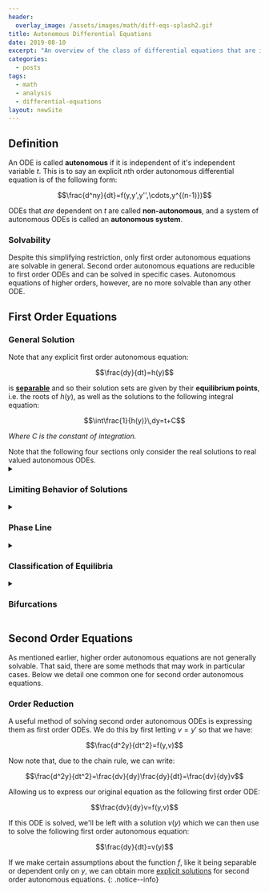 ```yaml
---
header:
  overlay_image: /assets/images/math/diff-eqs-splash2.gif
title: Autonomous Differential Equations
date: 2019-08-10
excerpt: "An overview of the class of differential equations that are invariant over time."
categories:
  - posts
tags: 
  - math
  - analysis
  - differential-equations
layout: newSite
---
```


## Definition
An ODE is called **autonomous** if it is independent of it's independent variable $t$. This is to say an explicit $n$th order autonomous differential equation is of the following form:

$$\frac{d^ny}{dt}=f(y,y',y'',\cdots,y^{(n-1)})$$

ODEs that *are* dependent on $t$ are called **non-autonomous**, and a system of autonomous ODEs is called an **autonomous system**.

<!--more-->

### Solvability
Despite this simplifying restriction, only first order autonomous equations are solvable in general. Second order autonomous equations are reducible to first order ODEs and can be solved in specific cases. Autonomous equations of higher orders, however, are no more solvable than any other ODE.

## First Order Equations
### General Solution
Note that any explicit first order autonomous equation:

$$\frac{dy}{dt}=h(y)$$

is [**separable**](/separable-equations) and so their solution sets are given by their **equilibrium points**, i.e. the roots of $h(y)$, as well as the solutions to the following integral equation:

$$\int\frac{1}{h(y)}\,dy=t+C$$

*Where $C$ is the constant of integration.*

<div class="notice--info">
  Note that the following four sections only consider the real solutions to real valued autonomous ODEs.
</div>

<details><summary><h3 class="inline">Limiting Behavior of Solutions</h3></summary>
<p>Recall that a continuous function $f(y)$ can only change signs after passing through a zero. However, due to the Picard–Lindelöf theorem, no non-equilibrium solution $y$ to the ODE $f(y)$ can pass through an equilibrium point. This means their derivative can't pass through zero, and so the solution is always increasing/decreasing:</p>

<!-- And so, all non-equilibrium solutions are not only bound by their surrounding equilibrium solutions, but must also be monotone functions: -->

<!-- ![time](/assets/images/math/autonomous-equations/behavior1.png?style?=centerme){:width="550px"} -->

<img src="/assets/images/math/autonomous-equations/behavior1.png" alt="monotone" class="align-center">

<p>Further, all non-equilibrium solutions approach the nearest equilibrium point or, if none bound it, approach infinity:</p>

<!-- ![time](/assets/images/math/autonomous-equations/behavior.png?style?=centerme) -->

<img src="/assets/images/math/autonomous-equations/behavior.png" alt="equilibria" class="align-center">

<p>And so, more formally, for any solution $y(t)$ to an autonomous equation $f(y)$ we have the following for an arbitrary point $t_0$ in solution's domain:</p>

<ul>
    <li>if $f(y(t_0))=0$ then $y(t)$ is a equilibrium solution.</li>
    <li>if $f(y(t_0))>0$ then $y(t)$ is increasing and, as $t\to\infty$, tends to the first equilibrium solution greater than $y(t_0)$ or, if none exist, tends to $\infty$.</li>
    <li>if $f(y(t_0))<0$ then $y(t)$ is decreasing and, as $t\to\infty$, tends to the first equilibrium solution lesser than $y(t_0)$ or, if none exist, tends to $-\infty$.</li>
</ul>

<div class="notice--info">
  Note that the limiting behavior is reversed when $t\to-\infty$, we can see this by simply negating the ODE. Also note that this behavior applies only to solutions that satisfy Picard–Lindelöf.
</div>
</details>

<details><summary><h3 class="inline">Phase Line</h3></summary>
<p>A simple consequence of autonomous ODE's being time independent is that the slopes of the slope field are the same for any time $t$:</p>

<!-- ![time](/assets/images/math/autonomous-equations/time-invariance.png?style?=centerme){:width="550px"} -->

<img src="/assets/images/math/autonomous-equations/time-invariance.png" alt="time-invariance" class="align-center">

<p>As a result, the graph is redundant in the x-axis and can be encapsulated by a 1-dimensional line parallel to the y-axis. A simplified version of such a plot is called a <b>phase line</b>:</p>

<!-- ![triple](/assets/images/math/autonomous-equations/triple-graph.png?style?=centerme) -->

<img src="/assets/images/math/autonomous-equations/triple-graph.png" alt="triple-graph" class="align-center">

<p>As we can see, the phase line denotes the equilibrium solutions (i.e. the roots of $f(y)$) with a filled in circle while denoting the intervals with increasing/decreasing solutions (i.e. the intervals where $f(y)$ is above/below the $y$-axis) with an up/down arrow.</p>

<p>Phase lines are useful tools in visualizing the properties of particular solutions to autonomous equations. Just by seeing where a solution falls in it, we can tell whether it is increasing, decreasing, or an equilibrium solution. We can also surmise its limiting behavior since it will approach the nearest equilibrium point in the direction it is growing/shrinking. And, if there is no such equilibrium, the solution must grow unbounded.</p>
<p></p>
</details>

<details><summary><h3 class="inline">Classification of Equilibria</h3></summary>
<p>As a quick refresher, the equilibria of a first order ODE can be put into three catagories:</p>

<ul>
    <li><b>Stable</b>: Solutions sufficiently close to this equilibrium will asymptotically approach it as $t\to\infty$.</li>
    <li><b>Unstable</b>: Solutions sufficiently close to this equilibrium will diverge from it.</li>
    <li><b>Semi-stable</b>: Solutions sufficiently close on one side of this equilibrium will asymptotically approach it as $t\to\infty$, but solutions on the other side will diverge from it.</li>
</ul>

<p>Thanks to the limiting behavior of solutions we discussed earlier, classifying the equilibria of an autonomous equation is as easy as spotting the pattern on its phase line:</p>

<!-- ![equilibria](/assets/images/math/autonomous-equations/equilibria.png?style?=centerme) -->

<img src="/assets/images/math/autonomous-equations/equilibria.png" alt="equilibria" class="align-center">

<p>If the surrounding arrows of an equilibrium point point towards it, it is stable (a sink). If they point away from it, it is unstable (a source). And if they point in any other combination, it is semi-stable (a node).</p>

<b>First Derivative Test</b>
<br>
For any equilibrium point $y_0$ of an autonomous ODE $f(y)$ we have the following:

<ul>
    <li>if $f'(y_0)<0$ then $y_0$ is stable (a sink).</li>
    <li>if $f'(y_0)>0$ then $y_0$ is unstable (a source).</li>
    <li>if $f'(y_0)=0$ then the test gives us no information.</li>
</ul>
</details>

<details><summary><h3 class="inline">Bifurcations</h3></summary>
<!-- Has a definition of topologically equivalent
https://kurser.math.su.se/pluginfile.php/4075/mod_resource/content/0/GenericHopfBifurcation.pdf -->

<p>Recall that a <b>bifurcation</b> of a paramaterized family of ODEs $y'=f_\mu(t,y)$ occurs at $\mu=\mu_0$ when the solution set of $f_{\mu_0}(t,y)$ has a different topology than solution sets for values of $\mu$ arbitrarily close to $\mu_0$.</p>

<p>In the case of a family of first order autonomous equations with parameter $\mu$:</p>

$$y'=f_\mu(y)$$

<p>the only kind of bifurcations that can occur are those that change the number/stability of equilibria. And so to visualize these changes, we draw a <b>bifurcation diagram</b> consisting of the following set of points $\mathfrak{B}$ on the $\mu y$ plane:</p>

$$\mathfrak{B}=\{(\mu,y)\in\mathbb R^2\mid f_\mu(y)=0\}$$

<img src="/assets/images/math/autonomous-equations/bifurcation.png" alt="bifurcation" class="align-center">

<!-- BIFRUCATION DIAGRAM HERE + 3 values of MU around VALUE
somethig like this:
http://sosmath.com/diffeq/first/bifurcation/bifurcation.html -->

<p>This is a graph of every equilibrium point for every value of $\mu$ and, like a phase line, it makes it easier to spot values and behaviors of interest. In fact, you'll notice that for any particular parameter $\mu_0$, the line $\mu=\mu_0$ is the phase line of the equation $y'=f_{\mu_0}(y)$. You'll also notice that instead of labeling <i>intervals</i> of increasing/decreasing, we shade <i>sectors</i> of increasing/decreasing.</p>

<p>The <b>bifurcation values</b> of the family are simply the values of $\mu$ for which the number/stability of equilibria change. In this case $\mu=0$ is one such value because for $\mu$ after this there are now 2 equilibria rather than 1. This particular type of bifurcation is called a pitchfork bifurcation, and there are other types as well.</p>

<b>Sketching Bifurcation Diagrams</b><br>
<p>We can graph the equilibria by setting $f_\mu(y)=0$ and solving for $y$ in terms of $\mu$. We must be careful, though, to not lose any points due to things like division by zero.</p>

<p>To shade the sectors appropriately, we simply plug a point from each sector into the differential equation and label it increasing if it is positive and decreasing if it is negative (i.e. we perform the first derivative test). Note that this test will always be conclusive because the only points that won't be either positive or negative, i.e. zero, are the equilibria.</p>

<!-- First we pick a parameter $\mu_0$ whose phase line that goes through as many sectors as possible, to minimize the number of values we need to check. Then, we find the equilibria of $f_{\mu_0}(y)$ as well as classify them. A quick way to do this is the first derivative test mentioned above, although this doesn't work on nodes.</p> -->

<!-- <p>Armed with this knowledge, we can now shade the areas directly above and below the tested equilibria depending on what classification we found. We repeat this process with other values of $\mu$ until we have all sectors shaded.</p> -->
<div class="notice--info">
  Here is a useful <a href="http://www.scholarpedia.org/article/Bifurcation"> article</a> and <a href="https://www.math.univ-toulouse.fr/~gfaye/ENS11/chap_bif.pdf">paper</a> on bifurcations.
</div>
</details>

## Second Order Equations
As mentioned earlier, higher order autonomous equations are not generally solvable. That said, there are some methods that may work in particular cases. Below we detail one common one for second order autonomous equations.

### Order Reduction
A useful method of solving second order autonomous ODEs is expressing them as first order ODEs. We do this by first letting $v=y'$ so that we have:

$$\frac{d^2y}{dt^2}=f(y,v)$$

Now note that, due to the chain rule, we can write:

$$\frac{d^2y}{dt^2}=\frac{dv}{dy}\frac{dy}{dt}=\frac{dv}{dy}v$$

Allowing us to express our original equation as the following first order ODE:

$$\frac{dv}{dy}v=f(y,v)$$

If this ODE is solved, we'll be left with a solution $v(y)$ which we can then use to solve the following first order autonomous equation:

$$\frac{dy}{dt}=v(y)$$

If we make certain assumptions about the function $f$, like it being separable or dependent only on $y$, we can obtain more [explicit solutions](https://calculus.subwiki.org/wiki/Second-order_first-degree_autonomous_differential_equation) for second order autonomous equations.
{: .notice--info}

<!-- ## Autonomous System
<details><summary><h3 class="inline">Phase Plane</h3></summary>
<p><i>Note that this section only considers real solutions to real valued autonomous systems.</i></p>

<p>Similar to phase lines, we can represent the behavior of solutions to a system of 2 autonomous equations by way of a <b>phase plane</b>:</p>

HERE IS THE PHASE PLANE

<p>Each point in the plane cooresponds to a particular initial condition $(x_0,y_0)$.</p>

<p>As you can see, due to the absence of a time dimension, the direction the solution evolves in as time increases is usually denoted by an arrow.</p>

<p>When Picard-Lindeloff is in play, no two solutions of autonomous systems can solve the same IVP. This is reflected in the phase plane as the fact that no solution can cross over another.</p> -->

<!-- <p>This leads to only 3 types of solutions on the phase plane</p> -->

<!-- <p><i>Note that the phase line and phase plane can be extended to any number of dimensions depending on the number $n$ of differential equations in the system. This forms an $n$-dimensional <b>phase space</b>. Although, past 3 dimensions, the diagram stops being a useful visualization.</i></p>
</details>

also show that this is equivalent to a first order general ODE or somethign like seond order ode relatinship blah. -->